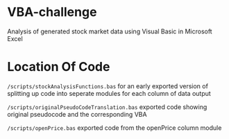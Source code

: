 # VBA-challenge
Analysis of generated stock market data using Visual Basic in Microsoft Excel

# Location Of Code

`/scripts/stockAnalysisFunctions.bas`
     for an early exported version of splitting up code into seperate modules for each column of data output

`/scripts/originalPseudoCodeTranslation.bas` 
    exported code showing original pseudocode and the corresponding VBA
    
`/scripts/openPrice.bas` 
    exported code from the openPrice column module